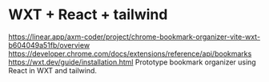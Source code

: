 # WXT + React + tailwind

https://linear.app/axm-coder/project/chrome-bookmark-organizer-vite-wxt-b604049a51fb/overview
https://developer.chrome.com/docs/extensions/reference/api/bookmarks
https://wxt.dev/guide/installation.html
Prototype bookmark organizer using React in WXT and tailwind.


